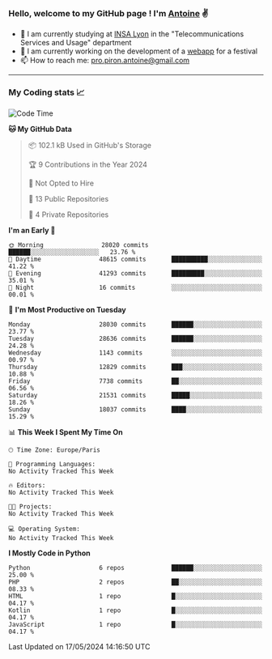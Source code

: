 ### Hello, welcome to my GitHub page ! I'm [Antoine](https://github.com/AntoinePiron) ✌️

- 🌱 I am currently studying at [INSA Lyon](https://www.insa-lyon.fr) in the "Telecommunications Services and Usage" department
- 🔭 I am currently working on the development of a [webapp](https://github.com/24HeuresINSA/Overbookd) for a festival
- 📫 How to reach me: [pro.piron.antoine@gmail.com](mailto:pro.piron.antoine@gmail.com)

---

### My Coding stats 📈
<!--START_SECTION:waka-->
![Code Time](http://img.shields.io/badge/Code%20Time-214%20hrs%207%20mins-blue)

**🐱 My GitHub Data** 

> 📦 102.1 kB Used in GitHub's Storage 
 > 
> 🏆 9 Contributions in the Year 2024
 > 
> 🚫 Not Opted to Hire
 > 
> 📜 13 Public Repositories 
 > 
> 🔑 4 Private Repositories 
 > 
**I'm an Early 🐤** 

```text
🌞 Morning                28020 commits       ██████░░░░░░░░░░░░░░░░░░░   23.76 % 
🌆 Daytime                48615 commits       ██████████░░░░░░░░░░░░░░░   41.22 % 
🌃 Evening                41293 commits       █████████░░░░░░░░░░░░░░░░   35.01 % 
🌙 Night                  16 commits          ░░░░░░░░░░░░░░░░░░░░░░░░░   00.01 % 
```
📅 **I'm Most Productive on Tuesday** 

```text
Monday                   28030 commits       ██████░░░░░░░░░░░░░░░░░░░   23.77 % 
Tuesday                  28636 commits       ██████░░░░░░░░░░░░░░░░░░░   24.28 % 
Wednesday                1143 commits        ░░░░░░░░░░░░░░░░░░░░░░░░░   00.97 % 
Thursday                 12829 commits       ███░░░░░░░░░░░░░░░░░░░░░░   10.88 % 
Friday                   7738 commits        ██░░░░░░░░░░░░░░░░░░░░░░░   06.56 % 
Saturday                 21531 commits       █████░░░░░░░░░░░░░░░░░░░░   18.26 % 
Sunday                   18037 commits       ████░░░░░░░░░░░░░░░░░░░░░   15.29 % 
```


📊 **This Week I Spent My Time On** 

```text
🕑︎ Time Zone: Europe/Paris

💬 Programming Languages: 
No Activity Tracked This Week

🔥 Editors: 
No Activity Tracked This Week

🐱‍💻 Projects: 
No Activity Tracked This Week

💻 Operating System: 
No Activity Tracked This Week
```

**I Mostly Code in Python** 

```text
Python                   6 repos             ██████░░░░░░░░░░░░░░░░░░░   25.00 % 
PHP                      2 repos             ██░░░░░░░░░░░░░░░░░░░░░░░   08.33 % 
HTML                     1 repo              █░░░░░░░░░░░░░░░░░░░░░░░░   04.17 % 
Kotlin                   1 repo              █░░░░░░░░░░░░░░░░░░░░░░░░   04.17 % 
JavaScript               1 repo              █░░░░░░░░░░░░░░░░░░░░░░░░   04.17 % 
```




 Last Updated on 17/05/2024 14:16:50 UTC
<!--END_SECTION:waka-->
